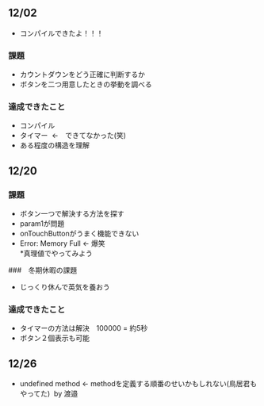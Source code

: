 ## 12/02

* コンパイルできたよ！！！  

### 課題
* カウントダウンをどう正確に判断するか  
* ボタンを二つ用意したときの挙動を調べる  

### 達成できたこと
* コンパイル  
* タイマー  ←　できてなかった(笑)  
* ある程度の構造を理解  

## 12/20

### 課題
* ボタン一つで解決する方法を探す  
* param1が問題  
* onTouchButtonがうまく機能できない  
* Error: Memory Full ← 爆笑  
*真理値でやってみよう  

###　冬期休暇の課題
* じっくり休んで英気を養おう  

### 達成できたこと
* タイマーの方法は解決　100000 = 約5秒  
* ボタン２個表示も可能  

## 12/26  
* undefined method ← methodを定義する順番のせいかもしれない(鳥居君もやってた)  by 渡邉  
